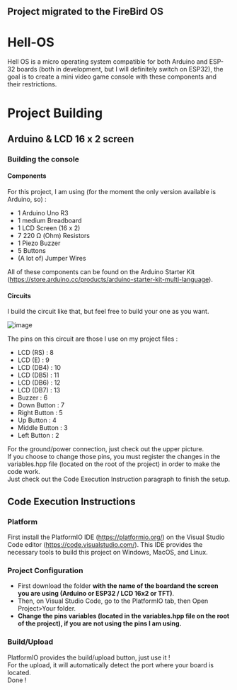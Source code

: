 ## Project migrated to the FireBird OS

# Hell-OS
Hell OS is a micro operating system compatible for both Arduino and ESP-32 boards (both in development, but I will definitely switch on ESP32), the goal is to create a mini video game console with these components and their restrictions.

# Project Building

## Arduino & LCD 16 x 2 screen

### Building the console

#### Components

For this project, I am using (for the moment the only version available is Arduino, so) :  
 - 1 Arduino Uno R3
 - 1 medium Breadboard
 - 1 LCD Screen (16 x 2)
 - 7 220 Ω (Ohm) Resistors
 - 1 Piezo Buzzer
 - 5 Buttons
 - (A lot of) Jumper Wires

All of these components can be found on the Arduino Starter Kit (https://store.arduino.cc/products/arduino-starter-kit-multi-language).

#### Circuits

I build the circuit like that, but feel free to build your one as you want.

![image](https://github.com/Pangauwin/Light-OS/assets/65062595/1c021fc7-d869-4102-af49-6b6e5d422bc2)

The pins on this circuit are those I use on my project files : 
 - LCD (RS) : 8
 - LCD (E) : 9
 - LCD (DB4) : 10
 - LCD (DB5) : 11
 - LCD (DB6) : 12
 - LCD (DB7) : 13
 - Buzzer : 6
 - Down Button : 7
 - Right Button : 5
 - Up Button : 4
 - Middle Button : 3
 - Left Button : 2

For the ground/power connection, just check out the upper picture.  
If you choose to change those pins, you must register the changes in the variables.hpp file (located on the root of the project) in order to make the code work.  
Just check out the Code Execution Instruction paragraph to finish the setup.

## Code Execution Instructions

### Platform

First install the PlatformIO IDE (https://platformio.org/) on the Visual Studio Code editor (https://code.visualstudio.com/). This IDE provides the necessary tools to build this project on Windows, MacOS, and Linux.

### Project Configuration

 - First download the folder **with the name of the boardand the screen you are using (Arduino or ESP32 / LCD 16x2 or TFT)**.  
 - Then, on Visual Studio Code, go to the PlatformIO tab, then Open Project>Your folder.  
 - **Change the pins variables (located in the variables.hpp file on the root of the project), if you are not using the pins I am using.**

### Build/Upload

PlatformIO provides the build/upload button, just use it !  
For the upload, it will automatically detect the port where your board is located.  
Done !
